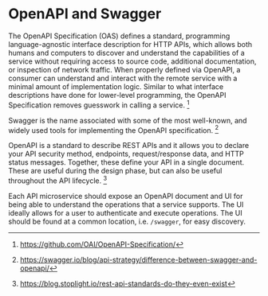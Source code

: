 # OpenAPI and Swagger

The OpenAPI Specification (OAS) defines a standard, programming language-agnostic interface description for HTTP APIs, which allows both humans and computers to discover and understand the capabilities of a service without requiring access to source code, additional documentation, or inspection of network traffic. When properly defined via OpenAPI, a consumer can understand and interact with the remote service with a minimal amount of implementation logic. Similar to what interface descriptions have done for lower-level programming, the OpenAPI Specification removes guesswork in calling a service. [^1]

Swagger is the name associated with some of the most well-known, and widely used tools for implementing the OpenAPI specification. [^2]

OpenAPI is a standard to describe REST APIs and it allows you to declare your API security method, endpoints, request/response data, and HTTP status messages. Together, these define your API in a single document. These are useful during the design phase, but can also be useful throughout the API lifecycle. [^3]

Each API microservice should expose an OpenAPI document and UI for being able to understand the operations that a service supports.  The UI ideally allows for a user to authenticate and execute operations.  The UI should be found at a common location, i.e. `/swagger`, for easy discovery.

[^1]: https://github.com/OAI/OpenAPI-Specification/
[^2]: https://swagger.io/blog/api-strategy/difference-between-swagger-and-openapi/
[^3]: https://blog.stoplight.io/rest-api-standards-do-they-even-exist
